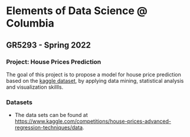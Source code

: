 # Elements of Data Science @ Columbia
## GR5293 - Spring 2022
### Project: House Prices Prediction

The goal of this project is to propose a model for house price prediction based on the [kaggle dataset](https://www.kaggle.com/competitions/house-prices-advanced-regression-techniques/data), by applying data mining, statistical analysis and visualization skillls.

### Datasets

+ The data sets can be found at https://www.kaggle.com/competitions/house-prices-advanced-regression-techniques/data. 
